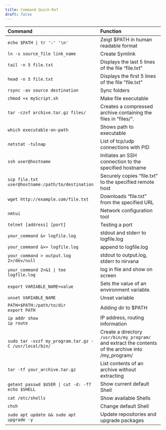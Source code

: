 ```yaml
---
title: Command Quick-Ref
draft: false
---
```

| Command                                                 | Function                                                                                            |
|:--------------------------------------------------------|:----------------------------------------------------------------------------------------------------|
| `echo $PATH \| tr ':' '\n'`                             | Zeigt $PATH in human readable format                                                                |
| `ln -s source_file link_name`                           | Create Symlink                                                                                      |
| `tail -n 5 file.txt`                                    | Displays the last 5 lines of the file “file.txt”                                                    |
| `head -n 5 file.txt`                                    | Displays the first 5 lines of the file "file.txt"                                                   |
| `rsync -av source destination`                          | Sync folders                                                                                        |
| `chmod +x myScript.sh`                                  | Make file executable                                                                                |
| `tar -czvf archive.tar.gz files/`                       | Creates a compressed archive containing the files in “files/”.                                      |
| `which executable-on-path`                              | Shows path to executable                                                                            |
| `netstat -tulnap`                                       | List of tcp/udp connections with PID                                                                |
| `ssh user@hostname`                                     | Initiates an SSH connection to the specified hostname                                               |
| `scp file.txt user@hostname:/path/to/destination`       | Securely copies “file.txt” to the specified remote host                                             |
| `wget http://example.com/file.txt`                      | Downloads “file.txt” from the specified URL                                                         |
| `nmtui`                                                 | Network configuration tool                                                                          |
| `telnet [address] [port]`                               | Testing a port                                                                                      |
| `your_command &> logfile.log`                           | stdout and stderr to logfile.log                                                                    |
| `your_command &>> logfile.log`                          | append to logfile.log                                                                               |
| `your_command > output.log 2>/dev/null`                 | stdout to output.log, stderr to nirvana                                                             |
| `your_command 2>&1 \| tee logfile.log`                  | log in file and show on screen                                                                      |
| `export VARIABLE_NAME=value`                            | Sets the value of an environment variable.                                                          |
| `unset VARIABLE_NAME`                                   | Unset variable                                                                                      |
| `PATH=$PATH:/path/to/dir`<br />`export PATH`            | Adding dir to $PATH                                                                                 |
| `ip addr show`<br />`ip route`                          | IP address, routing information                                                                     |
| `sudo tar -xvzf my_program.tar.gz -C /usr/local/bin/`   | Create a directory `/usr/bin/my_program/` and extract the contents of the archive into /my_program/ |
| `tar -tf your_archive.tar.gz`                           | List contents of an archive without extracting                                                      |
| `getent passwd $USER \| cut -d: -f7`<br />`echo $SHELL` | Show current default Shell                                                                          |
| `cat /etc/shells`                                       | Show available Shells                                                                               |
| `chsh`                                                  | Change default Shell                                                                                |
| `sudo apt update && sudo apt upgrade -y`                | Update repositories and upgrade packages                                                            |

